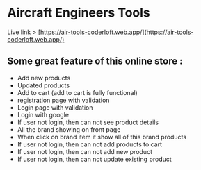# Aircraft Engineers Tools

Live link > [https://air-tools-coderloft.web.app/](https://air-tools-coderloft.web.app/)

## Some great feature of this online store : 

- Add new products
- Updated products 
- Add to cart (add to cart is fully functional)
- registration page with validation 
- Login page with validation 
- Login with google 
- If user not login, then can not see product details
- All the brand showing on front page
- When click on brand item it show all of this brand products
- If user not login, then can not add products to cart
- If user not login, then can not add new product
- If user not login, then can not update existing product

